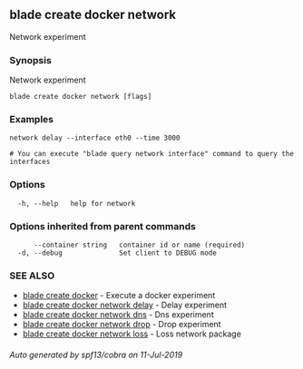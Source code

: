 ## blade create docker network

Network experiment

### Synopsis

Network experiment

```
blade create docker network [flags]
```

### Examples

```
network delay --interface eth0 --time 3000

# You can execute "blade query network interface" command to query the interfaces
```

### Options

```
  -h, --help   help for network
```

### Options inherited from parent commands

```
      --container string   container id or name (required)
  -d, --debug              Set client to DEBUG mode
```

### SEE ALSO

* [blade create docker](blade_create_docker.md)	 - Execute a docker experiment
* [blade create docker network delay](blade_create_docker_network_delay.md)	 - Delay experiment
* [blade create docker network dns](blade_create_docker_network_dns.md)	 - Dns experiment
* [blade create docker network drop](blade_create_docker_network_drop.md)	 - Drop experiment
* [blade create docker network loss](blade_create_docker_network_loss.md)	 - Loss network package

###### Auto generated by spf13/cobra on 11-Jul-2019
